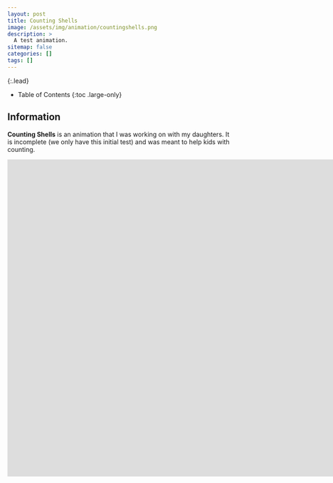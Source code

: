 ```yaml
---
layout: post
title: Counting Shells
image: /assets/img/animation/countingshells.png
description: >
  A test animation.
sitemap: false
categories: []
tags: []
---
```


{:.lead}

- Table of Contents
{:toc .large-only}

## Information

**Counting Shells** is an animation that I was working on with my daughters.  It is incomplete (we only have this initial test) and was meant to help kids with counting.

<div class="lead aspect-ratio sixteen-nine">
          
<iframe width="1903" height="711" src="https://www.youtube.com/embed/5Qhy5xtYyWA" frameborder="0" allow="accelerometer; autoplay; clipboard-write; encrypted-media; gyroscope; picture-in-picture" allowfullscreen></iframe>

</div>